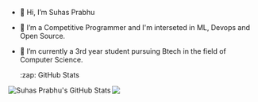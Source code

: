 - 👋 Hi, I’m Suhas Prabhu
- 👀 I’m a Competitive Programmer and I'm interseted in ML, Devops and Open Source.
- 🌱 I’m currently a 3rd year student pursuing Btech in the field of Computer Science.


  <summary>:zap: GitHub Stats</summary>
 <img align="left" alt="Suhas Prabhu's GitHub Stats" src="https://github-readme-stats-three-opal-26.vercel.app/api?username=Suhas-2002">



![](https://komarev.com/ghpvc/?username=Suhas-2002&color=blue)
<!---
Suhas-2002/Suhas-2002 is a ✨ special ✨ repository because its `README.md` (this file) appears on your GitHub profile.
You can click the Preview link to take a look at your changes.
--->
